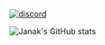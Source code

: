 [![discord](https://img.shields.io/badge/Discord-7289DA?style=for-the-badge&logo=discord&logoColor=white&?link=http://left&link=http://right)](https://discord.com/invite/E34zBHKhXt)

![Janak's GitHub stats](https://github-readme-stats.vercel.app/api?username=janakthegamer&theme=vue-dark)
